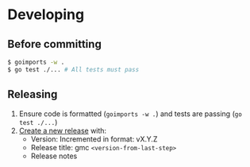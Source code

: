 # Developing

## Before committing

```sh
$ goimports -w .
$ go test ./... # All tests must pass
```

## Releasing

1. Ensure code is formatted (`goimports -w .`) and tests are passing (`go test ./...`)
1. [Create a new release](https://github.com/jbrudvik/gmc/releases/new) with:
   - Version: Incremented in format: vX.Y.Z
   - Release title: gmc `<version-from-last-step>`
   - Release notes

